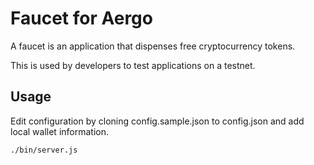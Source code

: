 # Faucet for Aergo

A faucet is an application that dispenses free cryptocurrency tokens.

This is used by developers to test applications on a testnet.

## Usage

Edit configuration by cloning config.sample.json to config.json and add local wallet information.

    ./bin/server.js

